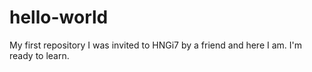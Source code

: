 # hello-world
My first repository
I was invited to HNGi7 by a friend and here
I am.
I'm ready to learn. 
